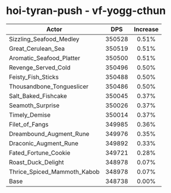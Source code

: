 # hoi-tyran-push - vf-yogg-cthun
| Actor | DPS | Increase |
|---|:---:|:---:|
|Sizzling_Seafood_Medley|350528|0.51%|
|Great_Cerulean_Sea|350519|0.51%|
|Aromatic_Seafood_Platter|350500|0.51%|
|Revenge_Served_Cold|350496|0.50%|
|Feisty_Fish_Sticks|350488|0.50%|
|Thousandbone_Tongueslicer|350486|0.50%|
|Salt_Baked_Fishcake|350045|0.37%|
|Seamoth_Surprise|350026|0.37%|
|Timely_Demise|350014|0.37%|
|Filet_of_Fangs|349985|0.36%|
|Dreambound_Augment_Rune|349976|0.35%|
|Draconic_Augment_Rune|349892|0.33%|
|Fated_Fortune_Cookie|349721|0.28%|
|Roast_Duck_Delight|348978|0.07%|
|Thrice_Spiced_Mammoth_Kabob|348978|0.07%|
|Base|348738|0.00%|
